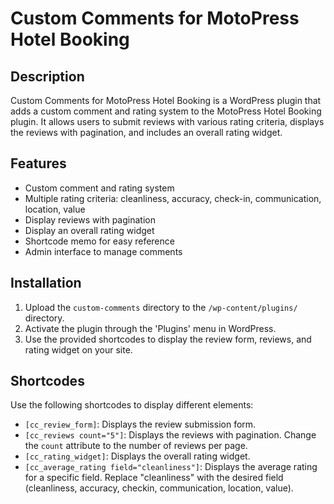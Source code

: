 # Custom Comments for MotoPress Hotel Booking

## Description

Custom Comments for MotoPress Hotel Booking is a WordPress plugin that adds a custom comment and rating system to the MotoPress Hotel Booking plugin. It allows users to submit reviews with various rating criteria, displays the reviews with pagination, and includes an overall rating widget.

## Features

- Custom comment and rating system
- Multiple rating criteria: cleanliness, accuracy, check-in, communication, location, value
- Display reviews with pagination
- Display an overall rating widget
- Shortcode memo for easy reference
- Admin interface to manage comments

## Installation

1. Upload the `custom-comments` directory to the `/wp-content/plugins/` directory.
2. Activate the plugin through the 'Plugins' menu in WordPress.
3. Use the provided shortcodes to display the review form, reviews, and rating widget on your site.

## Shortcodes

Use the following shortcodes to display different elements:

- `[cc_review_form]`: Displays the review submission form.
- `[cc_reviews count="5"]`: Displays the reviews with pagination. Change the `count` attribute to the number of reviews per page.
- `[cc_rating_widget]`: Displays the overall rating widget.
- `[cc_average_rating field="cleanliness"]`: Displays the average rating for a specific field. Replace "cleanliness" with the desired field (cleanliness, accuracy, checkin, communication, location, value).

